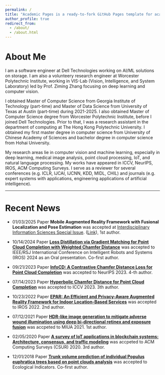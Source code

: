 ```yaml
---
permalink: /
title: "Academic Pages is a ready-to-fork GitHub Pages template for academic personal websites"
author_profile: true
redirect_from: 
  - /about/
  - /about.html
---
```


# About Me
I am a software engineer at Dell Technologies working on AI/ML solutions on storage. I am also a volunteery research engineer at Worcester Polytechnic Institute, working in VIS-Lab (Vision, Intelligence, and System Laboratory) led by Prof. Ziming Zhang focusing on deep learning and computer vision. 

I obtained Master of Computer Science from Georgia Institute of Technology (part-time) and Master of Data Science from University of Texas at Austin (part-time) during 2021-2025. I also obtained Master of Computer Science degree from Worcester Polytechnic Institute, before I joined Dell Technologies. Prior to that, I was a research assistant in the department of computing at The Hong Kong Polytechnic University. I obtained my first master degree in computer science from University of Chinese Academy of Sciences and bachelor degree in computer science from Hohai University.

My research areas lie in computer vision and machine learning, especially in deep learning, medical image analysis, point cloud processing, IoT, and natural language processing. My works have appeared in ICCV, NeurIPS, IROS, ACM Computing Surveys. I serve as a reviewer for several conferences (e.g. ICLR, IJCAI, IJCNN, KDD, MIDL, CHIL) and journals (e.g. expert systems with applications, engineering applications of artificial intelligence). 

---

# Recent News
* 01/03/2025 Paper **Mobile Augmented Reality Framework with Fusional Localization and Pose Estimation** was accepted at [Interdisciplinary Information Sciences Special Issue](https://gp-ds.tohoku.ac.jp/en/events/iis-2024.html). ([Link](https://arxiv.org/pdf/2501.03336)), 1st author. 

* 10/14/2024 Paper [**Loss Distillation via Gradient Matching for Point Cloud Completion with Weighted Chamfer Distance**](https://arxiv.org/pdf/2409.06171) was accepted to IEEE/RSJ International Conference on Intelligent Robots and Systems (IROS) 2024 as an Oral presentation. Co-first author.

* 09/21/2023 Paper [**InfoCD: A Contrastive Chamfer Distance Loss for Point Cloud Completion**](https://proceedings.neurips.cc/paper_files/paper/2023/hash/f2ea1943896474b7cd9796b93e526f6f-Abstract-Conference.html) was accepted to NeurIPS 2023. 4-th author.

* 07/14/2023 Paper [**Hyperbolic Chamfer Distance for Point Cloud Completion**](https://openaccess.thecvf.com/content/ICCV2023/papers/Lin_Hyperbolic_Chamfer_Distance_for_Point_Cloud_Completion_ICCV_2023_paper.pdf) was accepted to ICCV 2023. 3th author.

* 10/23/2022 Paper [**EPAR: An Efficient and Privacy-Aware Augmented Reality Framework for Indoor Location-Based Services**](https://ieeexplore.ieee.org/abstract/document/9981149) was accepted to IROS 2022. 2nd author.

* 07/12/2021 Paper [**HDR-like image generation to mitigate adverse wound illumination using deep bi-directional retinex and exposure fusion**](https://link.springer.com/chapter/10.1007/978-3-030-80432-9_24) was accpeted to MIUA 2021. 1st author.

* 02/05/2020 Paper [**A survey of IoT applications in blockchain systems: Architecture, consensus, and traffic modeling**](https://dl.acm.org/doi/abs/10.1145/3372136) was accpeted to ACM Computing Surveys (CSUR) 2020. 3rd author.

* 12/01/2018 Paper [**Trunk volume prediction of individual Populus euphratica trees based on point clouds analysis**](https://www.sciencedirect.com/science/article/abs/pii/S1470160X18305089) was accepted to Ecological Indicators. Co-first author.